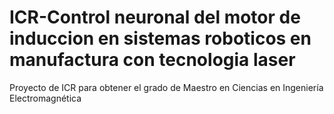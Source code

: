 # ICR-Control neuronal del motor de induccion en sistemas roboticos en manufactura con tecnologia laser 
 Proyecto de ICR para obtener el grado de Maestro en Ciencias en Ingeniería Electromagnética
